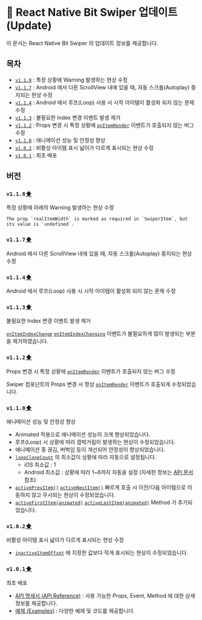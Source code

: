# 📝 React Native Bit Swiper 업데이트 (Update)

이 문서는 React Native Bit Swiper 의 업데이트 정보를 제공합니다.

## 목차
- [`v1.1.8`](#v118) : 특정 상황에 Warning 발생하는 현상 수정
- [`v1.1.7`](#v117) : Android 에서 다른 ScrollView 내에 있을 때, 자동 스크롤(Autoplay) 중지되는 현상 수정
- [`v1.1.4`](#v114) : Android 에서 루프(Loop) 사용 시 시작 아이템이 활성화 되지 않는 문제 수정 
- [`v1.1.3`](#v113) : 불필요한 Index 변경 이벤트 발생 제거
- [`v1.1.2`](#v112) : Props 변경 시 특정 상황에 [`onItemRender`](ApiReference.md#onitemrender) 이벤트가 호출되지 않는 버그 수정
- [`v1.1.0`](#v110) : 애니메이션 성능 및 안정성 향상
- [`v1.0.2`](#v102) : 비활성 아이템 표시 넓이가 다르게 표시되는 현상 수정
- [`v1.0.1`](#v101) : 최초 배포

## 버전

### `v1.1.8`[⬆](#목차)
특정 상황에 아래의 Warning 발생하는 현상 수정

```
The prop `realItemWidth` is marked as required in `SwiperItem`, but its value is `undefined`.
```

### `v1.1.7`[⬆](#목차)
Android 에서 다른 ScrollView 내에 있을 때, 자동 스크롤(Autoplay) 중지되는 현상 수정

### `v1.1.4`[⬆](#목차)
Android 에서 루프(Loop) 사용 시 시작 아이템이 활성화 되지 않는 문제 수정

### `v1.1.3`[⬆](#목차)
불필요한 Index 변경 이벤트 발생 제거

[`onItemIndexChange`](ApiReference.md#onitemindexchange)
[`onItemIndexChanging`](ApiReference.md#onitemindexchanging) 이벤트가 불필요하게 많이 발생되는 부분을 제거하였습니다.

### `v1.1.2`[⬆](#목차)
Props 변경 시 특정 상황에
[`onItemRender`](ApiReference.md#onitemrender) 이벤트가 호출되지 않는 버그 수정

Swiper 컴포넌트의 Props 변경 시 항상 [`onItemRender`](ApiReference.md#onitemrender) 이벤트가 호출되게 수정되었습니다.
 
### `v1.1.0`[⬆](#목차)
애니메이션 성능 및 안정성 향상

- Animated 적용으로 애니메이션 성능이 크게 향상되었습니다.
- 루프(Loop) 시 상황에 따라 깜박거림이 발생하는 현상이 수정되었습니다.
- 애니메이션 중 끊김, 버벅임 등이 개선되어 안정성이 향상되었습니다.
- [`loopCloneCount`](ApiReference.md#loopclonecount) 의 최소값이 상황에 따라 자동으로 설정됩니다.
    - iOS 최소값 : 1
    - Android 최소값 : 상황에 따라 1~6까지 자동을 설정 (자세한 정보는 [API 문서](ApiReference.md#loopclonecount) 참조)
- [`activePrevItem()`](ApiReference.md#activeprevitemanimated)
[`activeNextItem()`](ApiReference.md#activenextitemanimated) 빠르게 호출 시 이전/다음 아이템으로 이동하지 않고 무시되는 현상이 수정되었습니다. 
- [`activeFirstItem(animated)`](ApiReference.md#activefirstitemanimated)
[`activeLastItem(animated)`](ApiReference.md#activelastitemanimated) Method 가 추가되었습니다.

### `v1.0.2`[⬆](#목차)
비활성 아이템 표시 넓이가 다르게 표시되는 현상 수정

- [`inactiveItemOffset`](ApiReference.md#inactiveitemoffset) 에 지정한 값보다 작게 표시되는 현상이 수정되었습니다.

### `v1.0.1`[⬆](#목차)
최초 배포

- [API 명세서 (API Reference)](ApiReference.md) : 사용 가능한 Props, Event, Method 에 대한 상세 정보를 제공합니다.
- [예제 (Examples)](Examples.md) : 다양한 예제 및 코드를 제공합니다.
